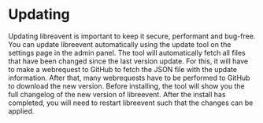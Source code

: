# Updating

Updating libreǝvent is important to keep it secure, performant and bug-free. You can update libreevent automatically using the update tool on the settings page in the admin panel. The tool will automatically fetch all files that have been changed since the last version update. For this, it will have to make a webrequest to GitHub to fetch the JSON file with the update information. After that, many webrequests have to be performed to GitHub to download the new version. Before installing, the tool will show you the full changelog of the new version of libreevent. After the install has completed, you will need to restart libreevent such that the changes can be applied. 